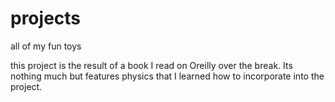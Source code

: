 # projects
all of my fun toys

this project is the result of a book I read on Oreilly over the break. Its nothing much but features physics that I learned how to incorporate into the project.
